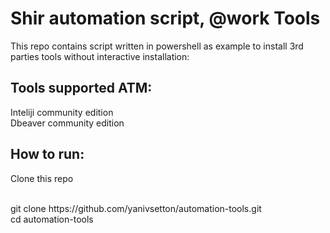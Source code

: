 # Shir automation script, @work Tools
This repo contains script written in powershell as example to install 3rd parties tools without interactive installation:

## Tools supported ATM:
Inteliji community edition</br>
Dbeaver community edition

## How to run:
<p>Clone this repo</p></br>
git clone https://github.com/yanivsetton/automation-tools.git</br>
cd automation-tools</br>


